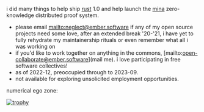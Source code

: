 i did many things to help ship [rust](https://github.com/rust-lang/rust/) 1.0 and help launch the [mina](https://github.com/minaprotocol/mina) zero-knowledge distributed proof system.

- please email <mailto:neglect@ember.software> if any of my open source projects need some love, after an extended break '20-'21, i have yet to fully rehydrate my maintainership rituals or even remember what all i was working on
- if you'd like to work together on anything in the commons, [mailto:open-collaborate@ember.software](mail me). i love participating in free software collectives!
- as of 2022-12, preoccupied through to 2023-09.
- not available for exploring unsolicited employment opportunities.

numerical ego zone:

[![trophy](https://github-profile-trophy.vercel.app/?username=emberian)](https://github.com/ryo-ma/github-profile-trophy)
